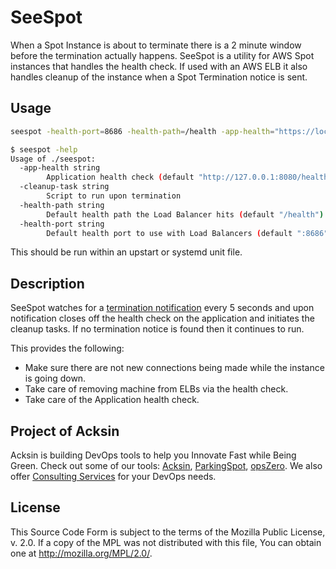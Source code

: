 # SeeSpot

When a Spot Instance is about to terminate there is a 2 minute window
before the termination actually happens. SeeSpot is a utility for AWS
Spot instances that handles the health check. If used with an AWS ELB
it also handles cleanup of the instance when a Spot Termination notice
is sent.

## Usage

```sh
seespot -health-port=8686 -health-path=/health -app-health="https://localhost:8080/health" -cleanup-task=/path/to/cleanup.sh
```

```sh
$ seespot -help
Usage of ./seespot:
  -app-health string
        Application health check (default "http://127.0.0.1:8080/health")
  -cleanup-task string
        Script to run upon termination
  -health-path string
        Default health path the Load Balancer hits (default "/health")
  -health-port string
        Default health port to use with Load Balancers (default ":8686")
```

This should be run within an upstart or systemd unit file.

## Description

SeeSpot watches for a
[termination notification](https://aws.amazon.com/blogs/aws/new-ec2-spot-instance-termination-notices/)
every 5 seconds and upon notification closes off the health check on
the application and initiates the cleanup tasks. If no termination
notice is found then it continues to run.

This provides the following:

 - Make sure there are not new connections being made while the
   instance is going down.
 - Take care of removing machine from ELBs via the health check.
 - Take care of the Application health check.


## Project of Acksin

Acksin is building DevOps tools to help you Innovate Fast while Being Green.
Check out some of our tools: [Acksin](https://www.acksin.com), [ParkingSpot](https://www.acksin.com/parkingspot), [opsZero](https://www.opszero.com).
We also offer [Consulting Services](https://www.acksin.com/consulting) for your DevOps needs.

## License

This Source Code Form is subject to the terms of the Mozilla Public
License, v. 2.0. If a copy of the MPL was not distributed with this
file, You can obtain one at http://mozilla.org/MPL/2.0/.
